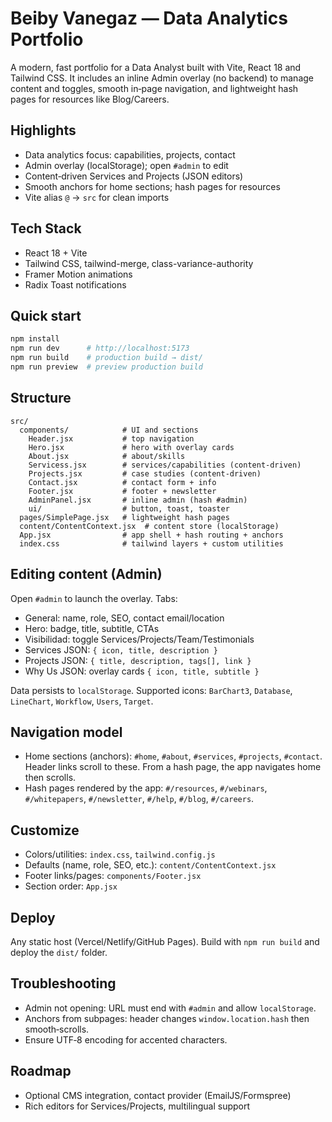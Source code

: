 # Beiby Vanegaz — Data Analytics Portfolio

A modern, fast portfolio for a Data Analyst built with Vite, React 18 and Tailwind CSS. It includes an inline Admin overlay (no backend) to manage content and toggles, smooth in‑page navigation, and lightweight hash pages for resources like Blog/Careers.

## Highlights

- Data analytics focus: capabilities, projects, contact
- Admin overlay (localStorage); open `#admin` to edit
- Content‑driven Services and Projects (JSON editors)
- Smooth anchors for home sections; hash pages for resources
- Vite alias `@` → `src` for clean imports

## Tech Stack

- React 18 + Vite
- Tailwind CSS, tailwind-merge, class-variance-authority
- Framer Motion animations
- Radix Toast notifications

## Quick start

```sh
npm install
npm run dev      # http://localhost:5173
npm run build    # production build → dist/
npm run preview  # preview production build
```

## Structure

```
src/
  components/            # UI and sections
    Header.jsx           # top navigation
    Hero.jsx             # hero with overlay cards
    About.jsx            # about/skills
    Servicess.jsx        # services/capabilities (content‑driven)
    Projects.jsx         # case studies (content‑driven)
    Contact.jsx          # contact form + info
    Footer.jsx           # footer + newsletter
    AdminPanel.jsx       # inline admin (hash #admin)
    ui/                  # button, toast, toaster
  pages/SimplePage.jsx   # lightweight hash pages
  content/ContentContext.jsx  # content store (localStorage)
  App.jsx                # app shell + hash routing + anchors
  index.css              # tailwind layers + custom utilities
```

## Editing content (Admin)

Open `#admin` to launch the overlay. Tabs:

- General: name, role, SEO, contact email/location
- Hero: badge, title, subtitle, CTAs
- Visibilidad: toggle Services/Projects/Team/Testimonials
- Services JSON: `{ icon, title, description }`
- Projects JSON: `{ title, description, tags[], link }`
- Why Us JSON: overlay cards `{ icon, title, subtitle }`

Data persists to `localStorage`. Supported icons: `BarChart3`, `Database`, `LineChart`, `Workflow`, `Users`, `Target`.

## Navigation model

- Home sections (anchors): `#home`, `#about`, `#services`, `#projects`, `#contact`.
  Header links scroll to these. From a hash page, the app navigates home then scrolls.
- Hash pages rendered by the app: `#/resources`, `#/webinars`, `#/whitepapers`, `#/newsletter`, `#/help`, `#/blog`, `#/careers`.

## Customize

- Colors/utilities: `index.css`, `tailwind.config.js`
- Defaults (name, role, SEO, etc.): `content/ContentContext.jsx`
- Footer links/pages: `components/Footer.jsx`
- Section order: `App.jsx`

## Deploy

Any static host (Vercel/Netlify/GitHub Pages). Build with `npm run build` and deploy the `dist/` folder.

## Troubleshooting

- Admin not opening: URL must end with `#admin` and allow `localStorage`.
- Anchors from subpages: header changes `window.location.hash` then smooth‑scrolls.
- Ensure UTF‑8 encoding for accented characters.

## Roadmap

- Optional CMS integration, contact provider (EmailJS/Formspree)
- Rich editors for Services/Projects, multilingual support

